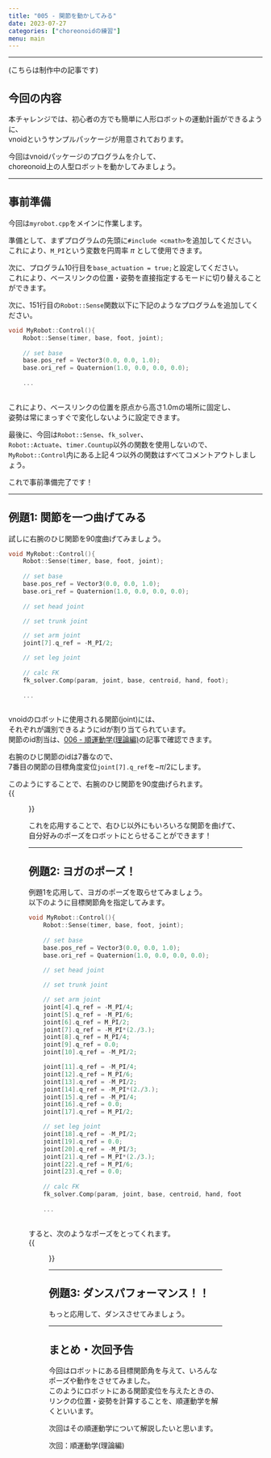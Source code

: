 ```yaml
---
title: "005 - 関節を動かしてみる"
date: 2023-07-27
categories: ["choreonoidの練習"]
menu: main
---
```


---

(こちらは制作中の記事です)

## 今回の内容

本チャレンジでは、初心者の方でも簡単に人形ロボットの運動計画ができるように、  
vnoidというサンプルパッケージが用意されております。

今回はvnoidパッケージのプログラムを介して、  
choreonoid上の人型ロボットを動かしてみましょう。

---

## 事前準備

今回は`myrobot.cpp`をメインに作業します。

準備として、まずプログラムの先頭に`#include <cmath>`を追加してください。  
これにより、`M_PI`という変数を円周率 $\pi$ として使用できます。

次に、プログラム10行目を`base_actuation = true;`と設定してください。  
これにより、ベースリンクの位置・姿勢を直接指定するモードに切り替えることができます。

次に、151行目の`Robot::Sense`関数以下に下記のようなプログラムを追加してください。  
```c
void MyRobot::Control(){
    Robot::Sense(timer, base, foot, joint);
    
    // set base
    base.pos_ref = Vector3(0.0, 0.0, 1.0);
    base.ori_ref = Quaternion(1.0, 0.0, 0.0, 0.0);
    
    ...
    
```
これにより、ベースリンクの位置を原点から高さ1.0mの場所に固定し、  
姿勢は常にまっすぐで変化しないように設定できます。

最後に、今回は`Robot::Sense`、`fk_solver`、  
`Robot::Actuate`、`timer.Countup`以外の関数を使用しないので、  
`MyRobot::Control`内にある上記４つ以外の関数はすべてコメントアウトしましょう。

これで事前準備完了です！

---

## 例題1: 関節を一つ曲げてみる

試しに右腕のひじ関節を90度曲げてみましょう。  
```c
void MyRobot::Control(){
    Robot::Sense(timer, base, foot, joint);
    
    // set base
    base.pos_ref = Vector3(0.0, 0.0, 1.0);
    base.ori_ref = Quaternion(1.0, 0.0, 0.0, 0.0);
    
    // set head joint

    // set trunk joint

    // set arm joint
    joint[7].q_ref = -M_PI/2;

    // set leg joint
    
    // calc FK
    fk_solver.Comp(param, joint, base, centroid, hand, foot);
    
    ...
    
```
vnoidのロボットに使用される関節(joint)には、  
それぞれが識別できるようにidが割り当てられています。  
関節のid割当は、[006 - 順運動学(理論編)](https://koomiy.github.io/posts/fk_solver/)の記事で確認できます。

右腕のひじ関節のidは7番なので、  
7番目の関節の目標角度変位`joint[7].q_ref`を$-\pi/2$にします。

このようにすることで、右腕のひじ関節を90度曲げられます。  
{{<figure src="./right_elbow.gif" class="center" alt="右ひじを曲げる" width="50%">}}

これを応用することで、右ひじ以外にもいろいろな関節を曲げて、  
自分好みのポーズをロボットにとらせることができます！

---

## 例題2: ヨガのポーズ！

例題1を応用して、ヨガのポーズを取らせてみましょう。  
以下のように目標関節角を指定してみます。

```c
void MyRobot::Control(){
    Robot::Sense(timer, base, foot, joint);
    
    // set base
    base.pos_ref = Vector3(0.0, 0.0, 1.0);
    base.ori_ref = Quaternion(1.0, 0.0, 0.0, 0.0);
    
    // set head joint

    // set trunk joint

    // set arm joint
    joint[4].q_ref = -M_PI/4;
    joint[5].q_ref = -M_PI/6;
    joint[6].q_ref = M_PI/2;
    joint[7].q_ref = -M_PI*(2./3.);
    joint[8].q_ref = M_PI/4;
    joint[9].q_ref = 0.0;
    joint[10].q_ref = -M_PI/2;

    joint[11].q_ref = -M_PI/4;
    joint[12].q_ref = M_PI/6;
    joint[13].q_ref = -M_PI/2;
    joint[14].q_ref = -M_PI*(2./3.);
    joint[15].q_ref = -M_PI/4;
    joint[16].q_ref = 0.0;
    joint[17].q_ref = M_PI/2;

    // set leg joint
    joint[18].q_ref = -M_PI/2;
    joint[19].q_ref = 0.0;
    joint[20].q_ref = -M_PI/3;
    joint[21].q_ref = M_PI*(2./3.);
    joint[22].q_ref = M_PI/6;
    joint[23].q_ref = 0.0;
    
    // calc FK
    fk_solver.Comp(param, joint, base, centroid, hand, foot);
    
    ...
    
```

すると、次のようなポーズをとってくれます。  
{{<figure src="./yoga_pose.gif" class="center" alt="ヨガのポーズ" width="50%">}}

---

## 例題3: ダンスパフォーマンス！！

もっと応用して、ダンスさせてみましょう。


---

## まとめ・次回予告

今回はロボットにある目標関節角を与えて、いろんなポーズや動作をさせてみました。  
このようにロボットにある関節変位を与えたときの、  
リンクの位置・姿勢を計算することを、順運動学を解くといいます。

次回はその順運動学について解説したいと思います。


次回：順運動学(理論編)
